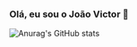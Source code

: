 ### Olá, eu sou o João Victor 👋

![Anurag's GitHub stats](https://github-readme-stats.vercel.app/api?username=JVSC99&show_icons=true&theme=radical)
